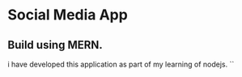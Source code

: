 # Social Media App
## Build using MERN.
i have developed this application as part of my learning of nodejs. ``